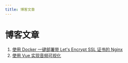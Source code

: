 ```yaml
---
title: 博客文章
---
```


# 博客文章

1. [使用 Docker 一键部署带 Let's Encrypt SSL 证书的 Nginx](./blog/1.md)
2. [使用 Vue 实现音频可视化](./blog/2.md)
